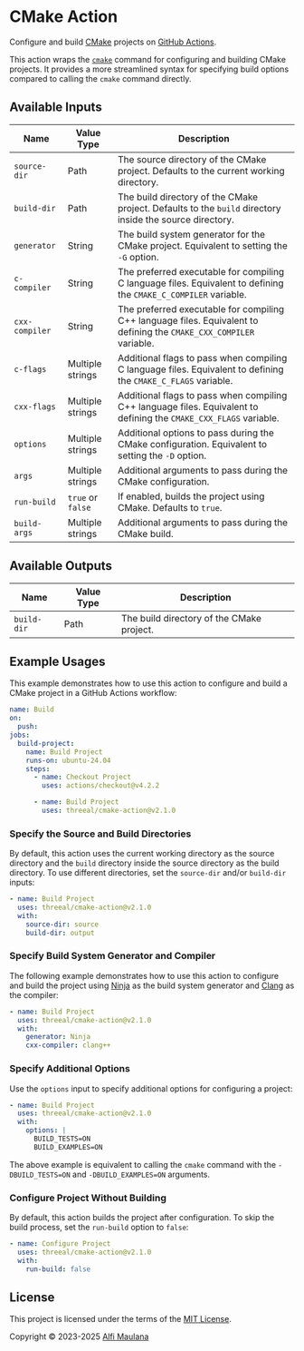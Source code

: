 # CMake Action

Configure and build [CMake](https://cmake.org/) projects on [GitHub Actions](https://github.com/features/actions).

This action wraps the [`cmake`](https://cmake.org/cmake/help/latest/manual/cmake.1.html) command for configuring and building CMake projects. It provides a more streamlined syntax for specifying build options compared to calling the `cmake` command directly.

## Available Inputs

| Name | Value Type | Description |
| --- | --- | --- |
| `source-dir` | Path | The source directory of the CMake project. Defaults to the current working directory. |
| `build-dir` | Path | The build directory of the CMake project. Defaults to the `build` directory inside the source directory. |
| `generator` | String | The build system generator for the CMake project. Equivalent to setting the `-G` option. |
| `c-compiler` | String | The preferred executable for compiling C language files. Equivalent to defining the `CMAKE_C_COMPILER` variable. |
| `cxx-compiler` | String | The preferred executable for compiling C++ language files. Equivalent to defining the `CMAKE_CXX_COMPILER` variable. |
| `c-flags` | Multiple strings | Additional flags to pass when compiling C language files. Equivalent to defining the `CMAKE_C_FLAGS` variable. |
| `cxx-flags` | Multiple strings | Additional flags to pass when compiling C++ language files. Equivalent to defining the `CMAKE_CXX_FLAGS` variable. |
| `options` | Multiple strings | Additional options to pass during the CMake configuration. Equivalent to setting the `-D` option. |
| `args` | Multiple strings | Additional arguments to pass during the CMake configuration. |
| `run-build` | `true` or `false` | If enabled, builds the project using CMake. Defaults to `true`. |
| `build-args` | Multiple strings | Additional arguments to pass during the CMake build. |

## Available Outputs

| Name | Value Type | Description |
| --- | --- | --- |
| `build-dir` | Path | The build directory of the CMake project. |

## Example Usages

This example demonstrates how to use this action to configure and build a CMake project in a GitHub Actions workflow:

```yaml
name: Build
on:
  push:
jobs:
  build-project:
    name: Build Project
    runs-on: ubuntu-24.04
    steps:
      - name: Checkout Project
        uses: actions/checkout@v4.2.2

      - name: Build Project
        uses: threeal/cmake-action@v2.1.0
```

### Specify the Source and Build Directories

By default, this action uses the current working directory as the source directory and the `build` directory inside the source directory as the build directory. To use different directories, set the `source-dir` and/or `build-dir` inputs:

```yaml
- name: Build Project
  uses: threeal/cmake-action@v2.1.0
  with:
    source-dir: source
    build-dir: output
```

### Specify Build System Generator and Compiler

The following example demonstrates how to use this action to configure and build the project using [Ninja](https://ninja-build.org/) as the build system generator and [Clang](https://clang.llvm.org/) as the compiler:

```yaml
- name: Build Project
  uses: threeal/cmake-action@v2.1.0
  with:
    generator: Ninja
    cxx-compiler: clang++
```

### Specify Additional Options

Use the `options` input to specify additional options for configuring a project:

```yaml
- name: Build Project
  uses: threeal/cmake-action@v2.1.0
  with:
    options: |
      BUILD_TESTS=ON
      BUILD_EXAMPLES=ON
```

The above example is equivalent to calling the `cmake` command with the `-DBUILD_TESTS=ON` and `-DBUILD_EXAMPLES=ON` arguments.

### Configure Project Without Building

By default, this action builds the project after configuration. To skip the build process, set the `run-build` option to `false`:

```yaml
- name: Configure Project
  uses: threeal/cmake-action@v2.1.0
  with:
    run-build: false
```

## License

This project is licensed under the terms of the [MIT License](./LICENSE).

Copyright © 2023-2025 [Alfi Maulana](https://github.com/threeal/)
